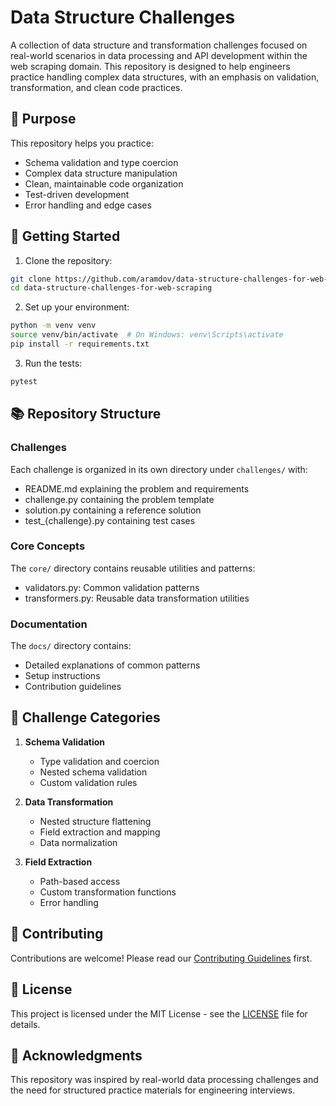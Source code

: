 # Data Structure Challenges

A collection of data structure and transformation challenges focused on real-world scenarios in data processing and API development within the web scraping domain. This repository is designed to help engineers practice handling complex data structures, with an emphasis on validation, transformation, and clean code practices.

## 🎯 Purpose

This repository helps you practice:
- Schema validation and type coercion
- Complex data structure manipulation
- Clean, maintainable code organization
- Test-driven development
- Error handling and edge cases

## 🚀 Getting Started

1. Clone the repository:
```bash
git clone https://github.com/aramdov/data-structure-challenges-for-web-scraping.git
cd data-structure-challenges-for-web-scraping
```

2. Set up your environment:
```bash
python -m venv venv
source venv/bin/activate  # On Windows: venv\Scripts\activate
pip install -r requirements.txt
```

3. Run the tests:
```bash
pytest
```

## 📚 Repository Structure

### Challenges
Each challenge is organized in its own directory under `challenges/` with:
- README.md explaining the problem and requirements
- challenge.py containing the problem template
- solution.py containing a reference solution
- test_{challenge}.py containing test cases

### Core Concepts
The `core/` directory contains reusable utilities and patterns:
- validators.py: Common validation patterns
- transformers.py: Reusable data transformation utilities

### Documentation
The `docs/` directory contains:
- Detailed explanations of common patterns
- Setup instructions
- Contribution guidelines

## 🎯 Challenge Categories

1. **Schema Validation**
   - Type validation and coercion
   - Nested schema validation
   - Custom validation rules

2. **Data Transformation**
   - Nested structure flattening
   - Field extraction and mapping
   - Data normalization

3. **Field Extraction**
   - Path-based access
   - Custom transformation functions
   - Error handling

## 🤝 Contributing

Contributions are welcome! Please read our [Contributing Guidelines](docs/CONTRIBUTING.md) first.

## 📝 License

This project is licensed under the MIT License - see the [LICENSE](LICENSE) file for details.

## 🙏 Acknowledgments

This repository was inspired by real-world data processing challenges and the need for structured practice materials for engineering interviews.